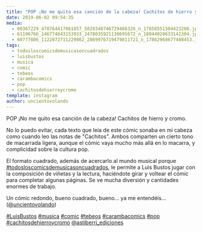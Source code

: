 ```yaml
---
title: "POP ¡No me quito esa canción de la cabeza! Cachitos de hierro y cromo"
date: 2019-06-02 09:54:35
media: 
  - 60367229_470764417061857_5028348746729466326_n_17858551504423206.jpg
  - 61196766_146774643153933_2478035921130695672_n_18044020633142304.jpg
  - 60777806_1122872711229862_2869976719479811721_n_17862968677408453.jpg
tags: 
  - todosloscomicsdemusicasoncuadrados
  - luisbustos
  - musica
  - comic
  - tebeos
  - carambacomics
  - pop
  - cachitosdehierroycromo
template: instagram
author: uncientovolando
---
```


POP ¡No me quito esa canción de la cabeza! Cachitos de hierro y cromo.

No lo puedo evitar, cada texto que leía de este cómic sonaba en mi cabeza como cuando leo las notas de "Cachitos". Ambos comparten un cierto tono de macarrada ligera, aunque el cómic vaya mucho más allá en lo macarra, y complicidad sobre la cultura pop.

El formato cuadrado, además de acercarlo al mundo musical porque [#todosloscomicsdemusicasoncuadrados](/tags/todosloscomicsdemusicasoncuadrados), le permite a Luis Bustos jugar con la composición de viñetas y la lectura, haciéndote girar y voltear el cómic para completar algunas páginas. Se ve mucha diversión y cantidades enormes de trabajo.

Un cómic redondo, bueno cuadrado, bueno... ya me entendéis... ([@uncientovolando](https://instagram.com/uncientovolando))

[#LuisBustos](/tags/luisbustos) [#musica](/tags/musica) [#comic](/tags/comic) [#tebeos](/tags/tebeos) [#carambacomics](/tags/carambacomics) [#pop](/tags/pop) [#cachitosdehierroycromo](/tags/cachitosdehierroycromo) [@astiberri_ediciones](https://instagram.com/astiberri_ediciones)
